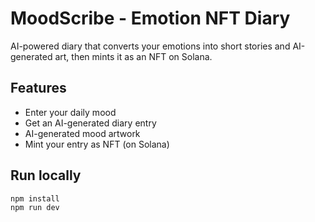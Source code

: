 # MoodScribe - Emotion NFT Diary

AI-powered diary that converts your emotions into short stories and AI-generated art, then mints it as an NFT on Solana.

## Features
- Enter your daily mood
- Get an AI-generated diary entry
- AI-generated mood artwork
- Mint your entry as NFT (on Solana)

## Run locally

```bash
npm install
npm run dev
```